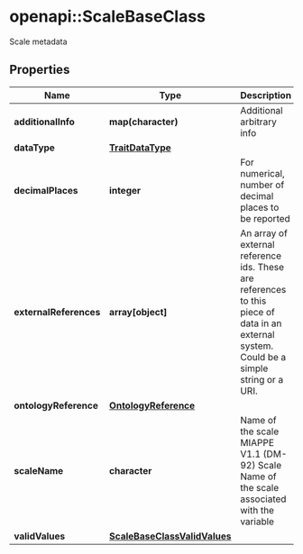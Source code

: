 # openapi::ScaleBaseClass

Scale metadata
## Properties
Name | Type | Description | Notes
------------ | ------------- | ------------- | -------------
**additionalInfo** | **map(character)** | Additional arbitrary info | [optional] 
**dataType** | [**TraitDataType**](TraitDataType.md) |  | [optional] 
**decimalPlaces** | **integer** | For numerical, number of decimal places to be reported | [optional] 
**externalReferences** | **array[object]** | An array of external reference ids. These are references to this piece of data in an external system. Could be a simple string or a URI. | [optional] 
**ontologyReference** | [**OntologyReference**](OntologyReference.md) |  | [optional] 
**scaleName** | **character** | Name of the scale  MIAPPE V1.1 (DM-92) Scale Name of the scale associated with the variable | 
**validValues** | [**ScaleBaseClassValidValues**](ScaleBaseClass_validValues.md) |  | [optional] 


